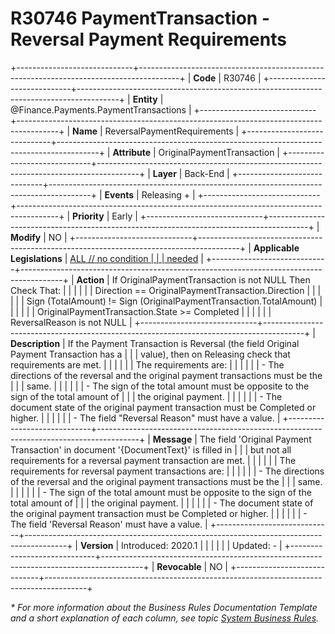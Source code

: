 ﻿---
erp.type: business-rule
erp.entity: Finance.Payments.PaymentTransactions
---

# R30746 PaymentTransaction - Reversal Payment Requirements
+-----------------------------+----------------------------------------------------------------------------------------+
| **Code**                    | R30746                                                                                 |
+-----------------------------+----------------------------------------------------------------------------------------+
| **Entity**                  | @Finance.Payments.PaymentTransactions                                                  |
+-----------------------------+----------------------------------------------------------------------------------------+
| **Name**                    | ReversalPaymentRequirements                                                            |
+-----------------------------+----------------------------------------------------------------------------------------+
| **Attribute**               | OriginalPaymentTransaction                                                             |
+-----------------------------+----------------------------------------------------------------------------------------+
| **Layer**                   | Back-End                                                                               |
+-----------------------------+----------------------------------------------------------------------------------------+
| **Events**                  | Releasing +                                                                            |
+-----------------------------+----------------------------------------------------------------------------------------+
| **Priority**                | Early                                                                                  |
+-----------------------------+----------------------------------------------------------------------------------------+
| **Modify**                  | NO                                                                                     |
+-----------------------------+----------------------------------------------------------------------------------------+
| **Applicable Legislations** | [ALL // no condition                                                                   |
|                             | needed](xref:applicable-legislations)                                                  |
+-----------------------------+----------------------------------------------------------------------------------------+
| **Action**                  | If OriginalPaymentTransaction is not NULL Then Check That:                             |
|                             |                                                                                        |
|                             | Direction == OriginalPaymentTransaction.Direction                                      |
|                             |                                                                                        |
|                             | Sign (TotalAmount) != Sign (OriginalPaymentTransaction.TotalAmount)                    |
|                             |                                                                                        |
|                             | OriginalPaymentTransaction.State \>= Completed                                         |
|                             |                                                                                        |
|                             | ReversalReason is not NULL                                                             |
+-----------------------------+----------------------------------------------------------------------------------------+
| **Description**             | If the Payment Transаction is Reversal (the field Original Payment Transaction has a   |
|                             | value), then on Releasing check that requirements are met.                             |
|                             |                                                                                        |
|                             | The requirements are:                                                                  |
|                             |                                                                                        |
|                             | \- The directions of the reversal and the original payment transactions must be the    |
|                             | same.                                                                                  |
|                             |                                                                                        |
|                             | \- The sign of the total amount must be opposite to the sign of the total amount of    |
|                             | the original payment.                                                                  |
|                             |                                                                                        |
|                             | \- The document state of the original payment transaction must be Completed or higher. |
|                             |                                                                                        |
|                             | \- The field "Reversal Reason" must have a value.                                      |
+-----------------------------+----------------------------------------------------------------------------------------+
| **Message**                 | The field \'Original Payment Transaction\' in document \'{DocumentText}\' is filled in |
|                             | but not all requirements for a reversal payment transaction are met.                   |
|                             |                                                                                        |
|                             | The requirements for reversal payment transactions are:                                |
|                             |                                                                                        |
|                             | \- The directions of the reversal and the original payment transactions must be the    |
|                             | same.                                                                                  |
|                             |                                                                                        |
|                             | \- The sign of the total amount must be opposite to the sign of the total amount of    |
|                             | the original payment.                                                                  |
|                             |                                                                                        |
|                             | \- The document state of the original payment transaction must be Completed or higher. |
|                             |                                                                                        |
|                             | \- The field \'Reversal Reason\' must have a value.                                    |
+-----------------------------+----------------------------------------------------------------------------------------+
| **Version**                 | Introduced: 2020.1                                                                     |
|                             |                                                                                        |
|                             | Updated: -                                                                             |
+-----------------------------+----------------------------------------------------------------------------------------+
| **Revocable**               | NO                                                                                     |
+-----------------------------+----------------------------------------------------------------------------------------+

*\* For more information about the Business Rules Documentation Template and a short explanation of each column, see
topic [System Business Rules](../templates/template-description-system-business-rules.md).*
